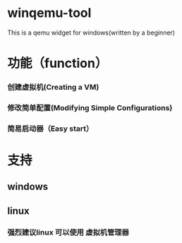 # winqemu-tool
This is a qemu widget for windows(written by a beginner)
# 功能（function）
### 创建虚拟机(Creating a VM)
### 修改简单配置(Modifying Simple Configurations)
### 简易启动器（Easy start）
# 支持
## windows
## linux 
### 强烈建议linux 可以使用 虚拟机管理器
